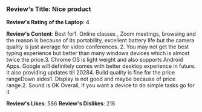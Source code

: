 ### Review's Title: Nice product

**Review's Rating of the Laptop**: 4

**Review's Content**:
Best for1. Online classes , Zoom meetings, browsing and the reason is because of its portability,  excellent battery life but the camera quality is just average for video conferences. 2. You may not get the best typing experience but better than many windows devices which is almost twice the price.3. Chrome OS is light weight and also supports Android Apps. Google will definitely comes with better desktop experience in future. It also providing updates till 20284. Build quality is fine for the price rangeDown sides1. Display is not good and maybe because of price range.2. Sound is OK Overall, if you want a device to do simple tasks go for it

**Review's Likes**: 586
**Review's Dislikes**: 216
